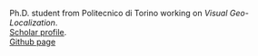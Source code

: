 Ph.D. student from Politecnico di Torino working on _Visual Geo-Localization_.\
[Scholar profile](https://scholar.google.com/citations?hl=it&user=pc_rMSMAAAAJ).\
[Github page](https://github.com/gmberton)
